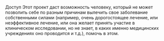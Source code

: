 Доступ 
Этот проект даст возможность человеку, который не может позволить себе по разным причинам вылечить свое заболевание собственными силами (например, очень дорогостоящее лечение, или неэффективное лечение, или она желает принять участие в клиническом исследовании, но не знает, в каких именно медицинских учреждениях оно проводится и т.д.), помочь в этом. 
